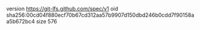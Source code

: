 version https://git-lfs.github.com/spec/v1
oid sha256:00cd04f880ecf70b67cd312aa57b9907d150dbd246b0cdd7f90158aa5b672bc4
size 576
